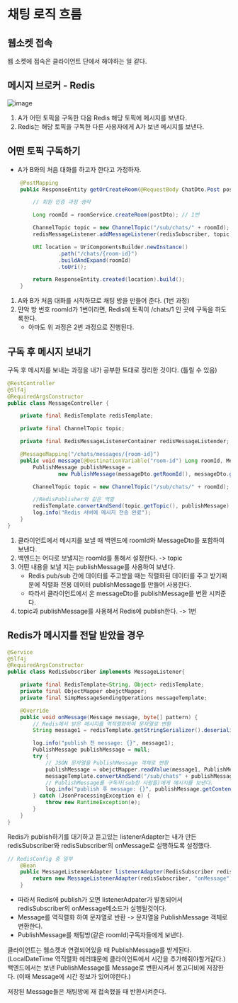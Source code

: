 # 채팅 로직 흐름

## 웹소켓 접속

웹 소켓에 접속은 클라이언트 단에서 해야하는 일 같다.   


## 메시지 브로커 - Redis

![image](https://github.com/user-attachments/assets/c2841cae-628d-4194-897a-542652a82d06)

1. A가 어떤 토픽을 구독한 다음 Redis 해당 토픽에 메시지를 보낸다.
2. Redis는 해당 토픽을 구독한 다른 사용자에게 A가 보낸 메시지를 보낸다.

## 어떤 토픽 구독하기

- A가 B와의 처음 대화를 하고자 한다고 가정하자.

```java
    @PostMapping
    public ResponseEntity getOrCreateRoom(@RequestBody ChatDto.Post postDto) {

        // 회원 인증 과정 생략

        Long roomId = roomService.createRoom(postDto); // 1번

        ChannelTopic topic = new ChannelTopic("/sub/chats/" + roomId); 
        redisMessageListener.addMessageListener(redisSubscriber, topic);  // 2번

        URI location = UriComponentsBuilder.newInstance()
                .path("/chats/{room-id}")
                .buildAndExpand(roomId)
                .toUri();

        return ResponseEntity.created(location).build();
    }
```

1. A와 B가 처음 대화를 시작하므로 채팅 방을 만들어 준다. (1번 과정)
2. 먄악 방 번호 roomId가 1번이라면, Redis에 토픽이 /chats/1 인 곳에 구독을 하도록한다.
   - 아마도 위 과정은 2번 과정으로 진행된다.
  
## 구독 후 메시지 보내기

구독 후 메시지를 보내는 과정을 내가 공부한 토대로 정리한 것이다. (틀릴 수 있음)   

```java
@RestController
@Slf4j
@RequiredArgsConstructor
public class MessageController {

    private final RedisTemplate redisTemplate;

    private final ChannelTopic topic;

    private final RedisMessageListenerContainer redisMessageListender;

    @MessageMapping("/chats/messages/{room-id}")
    public void message(@DestinationVariable("room-id") Long roomId, MessageDto messageDto) {
        PublishMessage publishMessage =
                new PublishMessage(messageDto.getRoomId(), messageDto.getSenderId(), messageDto.getContent(), LocalDateTime.now());

        ChannelTopic topic = new ChannelTopic("/sub/chats/" + roomId);

        //RedisPublisher와 같은 역할
        redisTemplate.convertAndSend(topic.getTopic(), publishMessage); // 1번
        log.info("Redis 서버에 메시지 전송 완료");
    }
}
```

1. 클라이언트에서 메시지를 보낼 때 백엔드에 roomId와 MessageDto를 포함하여 보낸다.
2. 백엔드는 어디로 보낼지는 roomId를 통해서 설정한다. -> topic
3. 어떤 내용을 보낼 지는 publishMessage를 사용하여 보낸다.
   - Redis pub/sub 간에 데이터를 주고받을 때는 직렬화된 데이터를 주고 받기때문에 직렬화 전용 데이터 publishMessage를 만들어 사용한다.
   - 따라서 클라이언트에서 온 messageDto를 publishMessage를 변환 시켜준다.
4. topic과 publishMessage를 사용해서 Redis에 publish한다. -> 1번


  
## Redis가 메시지를 전달 받았을 경우

```java
@Service
@Slf4j
@RequiredArgsConstructor
public class RedisSubscriber implements MessageListener{

    private final RedisTemplate<String, Object> redisTemplate;
    private final ObjectMapper obejctMapper;
    private final SimpMessageSendingOperations messageTemplate;

    @Override
    public void onMessage(Message message, byte[] pattern) {
        // Redis에서 받은 메시지를 역직렬화하여 문자열로 변환
        String message1 = redisTemplate.getStringSerializer().deserialize(message.getBody());

        log.info("publish 전 message: {}", message1);
        PublishMessage publishMessage = null;
        try {
            // JSON 문자열을 PublishMessage 객체로 변환
            publishMessage = obejctMapper.readValue(message1, PublishMessage.class);
            messageTemplate.convertAndSend("/sub/chats" + publishMessage.getRoomId(), publishMessage); // 1qjs
            // PublishMessage를 구독자(sub한 사람들)에게 메시지를 보낸다.
            log.info("publish 후 message: {}", publishMessage.getContent());
        } catch (JsonProcessingException e) {
            throw new RuntimeException(e);
        }
    }
}

```

Redis가 publish하기를 대기하고 듣고있는 listenerAdapter는 내가 만든 redisSubscriber와 redisSubscriber의 onMessage로 실행하도록 설정했다. 

```java
// RedisConfig 중 일부
    @Bean
    public MessageListenerAdapter listenerAdapter(RedisSubscriber redisSubscriber) {
        return new MessageListenerAdapter(redisSubscriber, "onMessage");
    }
```

- 따라서 Redis에 publish가 오면 listenerAdpater가 발동되어서 redisSubscriber의 onMessage메소드가 실행될것이다.
- Message를 역직렬화 하여 문자열로 반환 -> 문자열을 PublishMessage 객체로 변환한다.
- PublishMessage를 채팅방(같은 roomId)구독자들에게 보낸다.

클라이언트는 웹소켓과 연결되어있을 때 PublishMessage를 받게된다. (LocalDateTime 역직렬화 에러떄문에 클라이언트에서 시간을 추가해줘야할거같다.)   
백엔드에서는 보낸 PublishMessage를 Message로 변환시켜서 몽고디비에 저장한다. (이때 Message에 시간 정보가 있어야한다.)      

저장된 Message들은 채팅방에 재 접속했을 때 반환시켜준다.   

